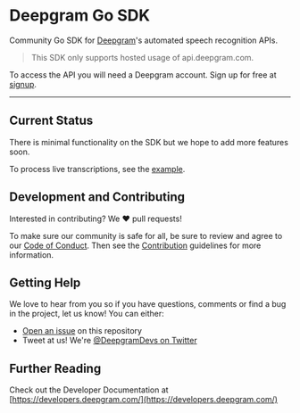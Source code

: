 # Deepgram Go SDK

Community Go SDK for [Deepgram](https://www.deepgram.com/)'s automated speech recognition APIs.

> This SDK only supports hosted usage of api.deepgram.com.

To access the API you will need a Deepgram account. Sign up for free at [signup][signup].

---

## Current Status

There is minimal functionality on the SDK but we hope to add more features soon.

To process live transcriptions, see the [example](/examples/liveTranscription_example.go).


## Development and Contributing

Interested in contributing? We ❤️ pull requests!

To make sure our community is safe for all, be sure to review and agree to our
[Code of Conduct](./CODE_OF_CONDUCT.md). Then see the
[Contribution](./CONTRIBUTING.md) guidelines for more information.

## Getting Help

We love to hear from you so if you have questions, comments or find a bug in the
project, let us know! You can either:

- [Open an issue](https://github.com/deepgram-devs/deepgram-go-sdk/issues/new) on this repository
- Tweet at us! We're [@DeepgramDevs on Twitter](https://twitter.com/DeepgramDevs)

## Further Reading

Check out the Developer Documentation at [https://developers.deepgram.com/](https://developers.deepgram.com/)

[signup]: https://console.deepgram.com/signup?utm_medium=github&utm_source=DEVREL&utm_content=deepgram-go-sdk
[license]: LICENSE.txt
